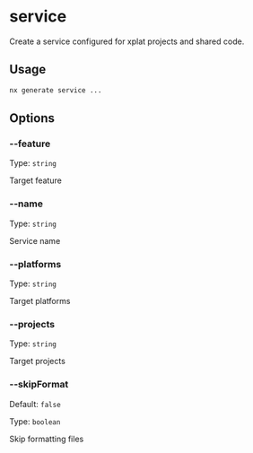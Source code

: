 # service

Create a service configured for xplat projects and shared code.

## Usage

```bash
nx generate service ...

```

## Options

### --feature

Type: `string`

Target feature

### --name

Type: `string`

Service name

### --platforms

Type: `string`

Target platforms

### --projects

Type: `string`

Target projects

### --skipFormat

Default: `false`

Type: `boolean`

Skip formatting files
